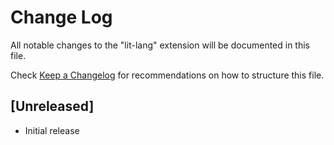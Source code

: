 # Change Log

All notable changes to the "lit-lang" extension will be documented in this file.

Check [Keep a Changelog](http://keepachangelog.com/) for recommendations on how to structure this file.

## [Unreleased]

- Initial release